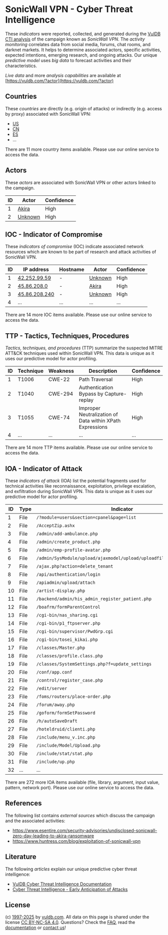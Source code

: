 # SonicWall VPN - Cyber Threat Intelligence

These _indicators_ were reported, collected, and generated during the [VulDB CTI analysis](https://vuldb.com/?kb.cti) of the campaign known as _SonicWall VPN_. The _activity monitoring_ correlates data from social media, forums, chat rooms, and darknet markets. It helps to determine associated actors, specific activities, expected intentions, emerging research, and ongoing attacks. Our unique _predictive model_ uses _big data_ to forecast activities and their characteristics.

_Live data_ and more _analysis capabilities_ are available at [https://vuldb.com/?actor](https://vuldb.com/?actor)

## Countries

These _countries_ are directly (e.g. origin of attacks) or indirectly (e.g. access by proxy) associated with SonicWall VPN:

* [US](https://vuldb.com/?country.us)
* [CN](https://vuldb.com/?country.cn)
* [ES](https://vuldb.com/?country.es)
* ...

There are 11 more country items available. Please use our online service to access the data.

## Actors

These _actors_ are associated with SonicWall VPN or other actors linked to the campaign.

ID | Actor | Confidence
-- | ----- | ----------
1 | [Akira](https://vuldb.com/?actor.akira) | High
2 | [Unknown](https://vuldb.com/?actor.unknown) | High

## IOC - Indicator of Compromise

These _indicators of compromise_ (IOC) indicate associated network resources which are known to be part of research and attack activities of SonicWall VPN.

ID | IP address | Hostname | Actor | Confidence
-- | ---------- | -------- | ----- | ----------
1 | [42.252.99.59](https://vuldb.com/?ip.42.252.99.59) | - | [Unknown](https://vuldb.com/?actor.unknown) | High
2 | [45.86.208.0](https://vuldb.com/?ip.45.86.208.0) | - | [Akira](https://vuldb.com/?actor.akira) | High
3 | [45.86.208.240](https://vuldb.com/?ip.45.86.208.240) | - | [Unknown](https://vuldb.com/?actor.unknown) | High
4 | ... | ... | ... | ...

There are 14 more IOC items available. Please use our online service to access the data.

## TTP - Tactics, Techniques, Procedures

_Tactics, techniques, and procedures_ (TTP) summarize the suspected MITRE ATT&CK techniques used within SonicWall VPN. This data is unique as it uses our predictive model for actor profiling.

ID | Technique | Weakness | Description | Confidence
-- | --------- | -------- | ----------- | ----------
1 | T1006 | CWE-22 | Path Traversal | High
2 | T1040 | CWE-294 | Authentication Bypass by Capture-replay | High
3 | T1055 | CWE-74 | Improper Neutralization of Data within XPath Expressions | High
4 | ... | ... | ... | ...

There are 14 more TTP items available. Please use our online service to access the data.

## IOA - Indicator of Attack

These _indicators of attack_ (IOA) list the potential fragments used for technical activities like reconnaissance, exploitation, privilege escalation, and exfiltration during SonicWall VPN. This data is unique as it uses our predictive model for actor profiling.

ID | Type | Indicator | Confidence
-- | ---- | --------- | ----------
1 | File | `/?module=users&section=cpanel&page=list` | High
2 | File | `/AcceptZip.ashx` | High
3 | File | `/admin/add-ambulance.php` | High
4 | File | `/admin/create_product.php` | High
5 | File | `/admin/emp-profile-avatar.php` | High
6 | File | `/admin/SysModule/upload/ajaxmodel/upload/uploadfilepath/sysmodule_1` | High
7 | File | `/ajax.php?action=delete_tenant` | High
8 | File | `/api/authentication/login` | High
9 | File | `/apiadmin/upload/attach` | High
10 | File | `/artist-display.php` | High
11 | File | `/backend/admin/his_admin_register_patient.php` | High
12 | File | `/boafrm/formParentControl` | High
13 | File | `/cgi-bin/nas_sharing.cgi` | High
14 | File | `/cgi-bin/p1_ftpserver.php` | High
15 | File | `/cgi-bin/supervisor/PwdGrp.cgi` | High
16 | File | `/cgi-bin/tosei_kikai.php` | High
17 | File | `/classes/Master.php` | High
18 | File | `/classes/profile.class.php` | High
19 | File | `/classes/SystemSettings.php?f=update_settings` | High
20 | File | `/conf/app.conf` | High
21 | File | `/control/register_case.php` | High
22 | File | `/edit/server` | Medium
23 | File | `/foms/routers/place-order.php` | High
24 | File | `/forum/away.php` | High
25 | File | `/goform/formSetPassword` | High
26 | File | `/h/autoSaveDraft` | High
27 | File | `/hoteldruid/clienti.php` | High
28 | File | `/include/menu_v.inc.php` | High
29 | File | `/include/Model/Upload.php` | High
30 | File | `/include/stat/stat.php` | High
31 | File | `/include/up.php` | High
32 | ... | ... | ...

There are 272 more IOA items available (file, library, argument, input value, pattern, network port). Please use our online service to access the data.

## References

The following list contains _external sources_ which discuss the campaign and the associated activities:

* https://www.esentire.com/security-advisories/undisclosed-sonicwall-zero-day-leading-to-akira-ransomware
* https://www.huntress.com/blog/exploitation-of-sonicwall-vpn

## Literature

The following _articles_ explain our unique predictive cyber threat intelligence:

* [VulDB Cyber Threat Intelligence Documentation](https://vuldb.com/?kb.cti)
* [Cyber Threat Intelligence - Early Anticipation of Attacks](https://www.scip.ch/en/?labs.20201022)

## License

(c) [1997-2025](https://vuldb.com/?kb.changelog) by [vuldb.com](https://vuldb.com/?kb.about). All data on this page is shared under the license [CC BY-NC-SA 4.0](https://creativecommons.org/licenses/by-nc-sa/4.0/). Questions? Check the [FAQ](https://vuldb.com/?kb.faq), read the [documentation](https://vuldb.com/?kb) or [contact us](https://vuldb.com/?contact)!
